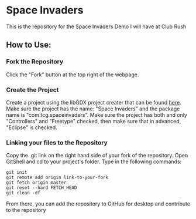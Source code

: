# Space Invaders
This is the repository for the Space Invaders Demo I will have at Club Rush

## How to Use:

### Fork the Repository

Click the "Fork" button at the top right of the webpage.

### Create the Project
Create a project using the libGDX project creater that can be found [here](https://libgdx.badlogicgames.com/download.html). Make sure the project has the name: "Space Invaders" and the package name is "com.tcg.spaceinvaders". Make sure the project has both and only "Controllers" and "Freetype" checked, then make sure that in advanced, "Eclipse" is checked. 

### Linking your files to the Repository
Copy the .git link on the right hand side of your fork of the repository. Open GitShell and cd to your project's folder. Type in the following commands:
```
git init
git remote add origin link-to-your-fork
git fetch origin master
git reset --hard FETCH_HEAD
git clean -df
```

From there, you can add the repository to GitHub for desktop and contribute to the repository
